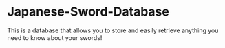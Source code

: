 # Japanese-Sword-Database
This is a database that allows you to store and easily retrieve anything you need to know about your swords! 


